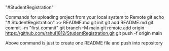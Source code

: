 "#StudentRegistration" 

 Commands for uploading project from  your local system to Remote git
 echo "# StudentRegistration" >> README.md
 git init
 git add README.md
 git commit -m "first commit"
 git branch -M main
 git remote add origin https://github.com/rahul1812/StudentRegistration.git
 git push -f origin main
 
 Above command is just to create one README file and push into repository
